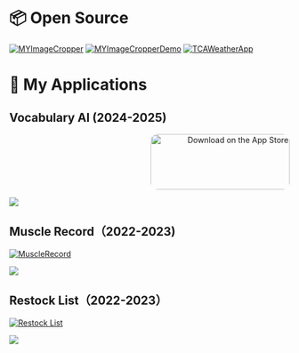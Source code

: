 # 📦 Open Source

[![MYImageCropper](https://github-readme-stats.vercel.app/api/pin/?username=Mucchoo&repo=MYImageCropper)](https://github.com/Mucchoo/MYImageCropper)
[![MYImageCropperDemo](https://github-readme-stats.vercel.app/api/pin/?username=Mucchoo&repo=MYImageCropperDemo)](https://github.com/Mucchoo/MYImageCropperDemo)
[![TCAWeatherApp](https://github-readme-stats.vercel.app/api/pin/?username=Mucchoo&repo=TCAWeatherApp)](https://github.com/Mucchoo/TCAWeatherApp)

# 🚀 My Applications

## Vocabulary AI (2024-2025)
<p align="right">
  <a href="https://apps.apple.com/jp/app/id6738453727">
    <img src="https://tools.applemediaservices.com/api/badges/download-on-the-app-store/black/en-us?size=250x83&amp;releaseDate=1641427200" alt="Download on the App Store" style="border-radius: 13px; width: 250px; height: 100px;">
  </a>
</p>
  
<img src="https://github.com/user-attachments/assets/7c7f7f39-5a1d-42f0-87bd-5e1b6040596b">

## Muscle Record（2022-2023)

[![MuscleRecord](https://github-readme-stats.vercel.app/api/pin/?username=Mucchoo&repo=MuscleRecord)](https://github.com/Mucchoo/MuscleRecord)

<img src="https://user-images.githubusercontent.com/97211329/174438254-57dea9b4-97fe-4c13-b179-856cd45d206e.png">

## Restock List（2022-2023）

[![Restock List](https://github-readme-stats.vercel.app/api/pin/?username=Mucchoo&repo=RestockList)](https://github.com/Mucchoo/RestockList)

<img src="https://user-images.githubusercontent.com/97211329/174438127-2aaf9e6c-dce3-41ce-b319-e401c001b937.png">
